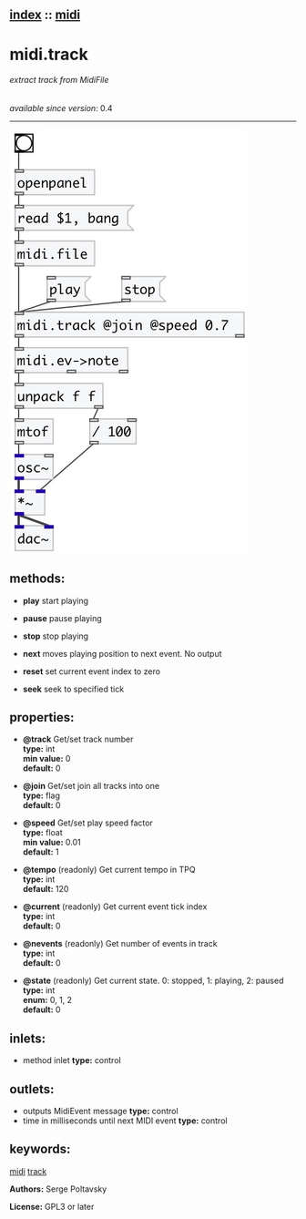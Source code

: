 [index](index.html) :: [midi](category_midi.html)
---

# midi.track

###### extract track from MidiFile

*available since version:* 0.4

---




[![example](../examples/img/midi.track.jpg)](../examples/pd/midi.track.pd)





## methods:

* **play**
start playing<br>

* **pause**
pause playing<br>

* **stop**
stop playing<br>

* **next**
moves playing position to next event. No output<br>

* **reset**
set current event index to zero<br>

* **seek**
seek to specified tick<br>




## properties:

* **@track** 
Get/set track number<br>
__type:__ int<br>
__min value:__ 0<br>
__default:__ 0<br>

* **@join** 
Get/set join all tracks into one<br>
__type:__ flag<br>
__default:__ 0<br>

* **@speed** 
Get/set play speed factor<br>
__type:__ float<br>
__min value:__ 0.01<br>
__default:__ 1<br>

* **@tempo** (readonly)
Get current tempo in TPQ<br>
__type:__ int<br>
__default:__ 120<br>

* **@current** (readonly)
Get current event tick index<br>
__type:__ int<br>
__default:__ 0<br>

* **@nevents** (readonly)
Get number of events in track<br>
__type:__ int<br>
__default:__ 0<br>

* **@state** (readonly)
Get current state. 0: stopped, 1: playing, 2: paused<br>
__type:__ int<br>
__enum:__ 0, 1, 2<br>
__default:__ 0<br>



## inlets:

* method inlet 
__type:__ control<br>



## outlets:

* outputs MidiEvent message
__type:__ control<br>
* time in milliseconds until next MIDI event
__type:__ control<br>



## keywords:

[midi](keywords/midi.html)
[track](keywords/track.html)






**Authors:** Serge Poltavsky




**License:** GPL3 or later





